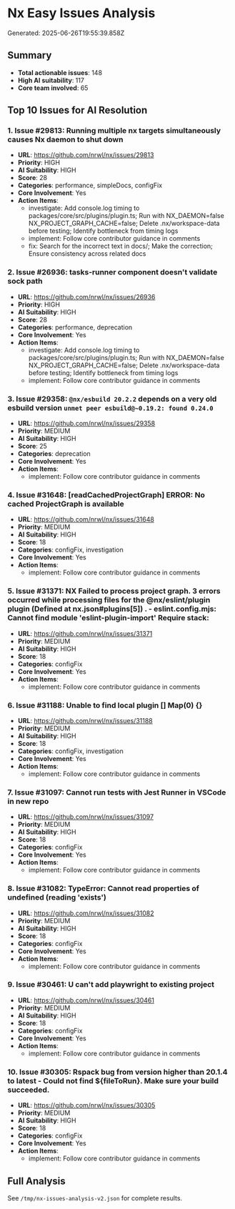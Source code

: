 # Nx Easy Issues Analysis

Generated: 2025-06-26T19:55:39.858Z

## Summary

- **Total actionable issues**: 148
- **High AI suitability**: 117
- **Core team involved**: 65

## Top 10 Issues for AI Resolution


### 1. Issue #29813: Running multiple nx targets simultaneously causes Nx daemon to shut down
- **URL**: https://github.com/nrwl/nx/issues/29813
- **Priority**: HIGH
- **AI Suitability**: HIGH
- **Score**: 28
- **Categories**: performance, simpleDocs, configFix
- **Core Involvement**: Yes
- **Action Items**:
  - investigate: Add console.log timing to packages/core/src/plugins/plugin.ts; Run with NX_DAEMON=false NX_PROJECT_GRAPH_CACHE=false; Delete .nx/workspace-data before testing; Identify bottleneck from timing logs
  - implement: Follow core contributor guidance in comments
  - fix: Search for the incorrect text in docs/; Make the correction; Ensure consistency across related docs

### 2. Issue #26936: tasks-runner component doesn't validate sock path
- **URL**: https://github.com/nrwl/nx/issues/26936
- **Priority**: HIGH
- **AI Suitability**: HIGH
- **Score**: 28
- **Categories**: performance, deprecation
- **Core Involvement**: Yes
- **Action Items**:
  - investigate: Add console.log timing to packages/core/src/plugins/plugin.ts; Run with NX_DAEMON=false NX_PROJECT_GRAPH_CACHE=false; Delete .nx/workspace-data before testing; Identify bottleneck from timing logs
  - implement: Follow core contributor guidance in comments

### 3. Issue #29358: `@nx/esbuild 20.2.2` depends on a very old esbuild version `unmet peer esbuild@~0.19.2: found 0.24.0`
- **URL**: https://github.com/nrwl/nx/issues/29358
- **Priority**: MEDIUM
- **AI Suitability**: HIGH
- **Score**: 25
- **Categories**: deprecation
- **Core Involvement**: Yes
- **Action Items**:
  - implement: Follow core contributor guidance in comments

### 4. Issue #31648: [readCachedProjectGraph] ERROR: No cached ProjectGraph is available
- **URL**: https://github.com/nrwl/nx/issues/31648
- **Priority**: MEDIUM
- **AI Suitability**: HIGH
- **Score**: 18
- **Categories**: configFix, investigation
- **Core Involvement**: Yes
- **Action Items**:
  - implement: Follow core contributor guidance in comments

### 5. Issue #31371: NX   Failed to process project graph.  3 errors occurred while processing files for the @nx/eslint/plugin plugin (Defined at nx.json#plugins[5]) .   - eslint.config.mjs: Cannot find module 'eslint-plugin-import' Require stack:
- **URL**: https://github.com/nrwl/nx/issues/31371
- **Priority**: MEDIUM
- **AI Suitability**: HIGH
- **Score**: 18
- **Categories**: configFix
- **Core Involvement**: Yes
- **Action Items**:
  - implement: Follow core contributor guidance in comments

### 6. Issue #31188: Unable to find local plugin [] Map(0) {}
- **URL**: https://github.com/nrwl/nx/issues/31188
- **Priority**: MEDIUM
- **AI Suitability**: HIGH
- **Score**: 18
- **Categories**: configFix, investigation
- **Core Involvement**: Yes
- **Action Items**:
  - implement: Follow core contributor guidance in comments

### 7. Issue #31097: Cannot run tests with Jest Runner in VSCode in new repo
- **URL**: https://github.com/nrwl/nx/issues/31097
- **Priority**: MEDIUM
- **AI Suitability**: HIGH
- **Score**: 18
- **Categories**: configFix
- **Core Involvement**: Yes
- **Action Items**:
  - implement: Follow core contributor guidance in comments

### 8. Issue #31082: TypeError: Cannot read properties of undefined (reading 'exists')
- **URL**: https://github.com/nrwl/nx/issues/31082
- **Priority**: MEDIUM
- **AI Suitability**: HIGH
- **Score**: 18
- **Categories**: configFix
- **Core Involvement**: Yes
- **Action Items**:
  - implement: Follow core contributor guidance in comments

### 9. Issue #30461: U can't add playwright to existing project
- **URL**: https://github.com/nrwl/nx/issues/30461
- **Priority**: MEDIUM
- **AI Suitability**: HIGH
- **Score**: 18
- **Categories**: configFix
- **Core Involvement**: Yes
- **Action Items**:
  - implement: Follow core contributor guidance in comments

### 10. Issue #30305: Rspack bug from version higher than 20.1.4 to latest - Could not find ${fileToRun}. Make sure your build succeeded.
- **URL**: https://github.com/nrwl/nx/issues/30305
- **Priority**: MEDIUM
- **AI Suitability**: HIGH
- **Score**: 18
- **Categories**: configFix
- **Core Involvement**: Yes
- **Action Items**:
  - implement: Follow core contributor guidance in comments


## Full Analysis

See `/tmp/nx-issues-analysis-v2.json` for complete results.

